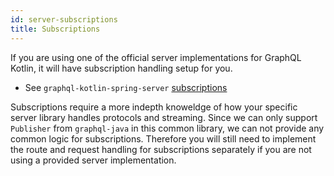```yaml
---
id: server-subscriptions
title: Subscriptions
---
```

If you are using one of the official server implementations for GraphQL Kotlin, it will have subscription handling setup for you.

* See `graphql-kotlin-spring-server` [subscriptions](spring-server/spring-subscriptions.md)

Subscriptions require a more indepth knoweldge of how your specific server library handles protocols and streaming.
Since we can only support `Publisher` from `graphql-java` in this common library, we can not provide any common logic for subscriptions.
Therefore you will still need to implement the route and request handling for subscriptions separately if you are not using a provided server implementation.



